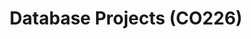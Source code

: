 ---
layout: project_cat
title: Database Projects (CO226)
nav_order: 6
permalink: /co226/
has_children: true

code: co226
type: COURSE
parent: Home
has_toc: true
search_exclude: true

readmore: "#"

default_thumb_image: /data/categories/co226/thumbnail.jpg
description: This section contains projects conducted as a partial requirement to complete the course CO226 - Database Systems. Usually, these projects are conducted by groups of 3 students. The course focuses on database systems and students are required to develop a database management system for the project
---